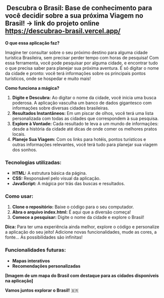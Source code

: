## ️ Descubra o Brasil: Base de conhecimento para você decidir sobre a sua próxima Viagem no Brasil! -> link do projeto online https://descubrao-brasil.vercel.app/

**O que essa aplicação faz?**

Imagine ter consultar sobre  o seu próximo destino para alguma cidade turística Brasileira, sem precisar perder tempo com horas de pesquisa! Com essa ferramenta, você pode pesquisar por alguma cidade, e encontrar tudo o que precisa saber para planejar sua próxima aventura. É só digitar o nome da cidade e pronto: você terá informações sobre os principais pontos turísticos, onde se hospedar e muito mais!

**Como funciona a mágica?**

1. **Digite e Descubra:** Ao digitar o nome da cidade, você inicia uma busca poderosa. A aplicação vasculha um banco de dados gigantesco com informações sobre diversas cidades brasileiras.
2. **Resultados Instantâneos:** Em um piscar de olhos, você terá uma lista personalizada com todas as cidades que correspondem à sua pesquisa.
3. **Explore à Vontade:** Cada resultado te leva a um mundo de informações: desde a história da cidade até dicas de onde comer os melhores pratos locais.
4. **Planeje Sua Viagem:** Com os links para hotéis, pontos turísticos e outras informações relevantes, você terá tudo para planejar sua viagem dos sonhos.

### **Tecnologias utilizadas:**

* **HTML:** A estrutura básica da página.
* **CSS:** Responsável pelo visual da aplicação.
* **JavaScript:** A mágica por trás das buscas e resultados.

### **Como usar:**

1. **Clone o repositório:** Baixe o código para o seu computador.
2. **Abra o arquivo index.html:** É aqui que a diversão começa!
3. **Comece a pesquisar:** Digite o nome da cidade e explore o Brasil!

**Dica:** Para ter uma experiência ainda melhor, explore o código e personalize a aplicação do seu jeito! Adicione novas funcionalidades, mude as cores, a fonte... As possibilidades são infinitas!

### **Funcionalidades futuras:**
* **Mapas interativos**
* **Recomendações personalizadas**

**[Imagem de um mapa do Brasil com destaque para as cidades disponíveis na aplicação]**

**Vamos juntos explorar o Brasil!** 🇧🇷
